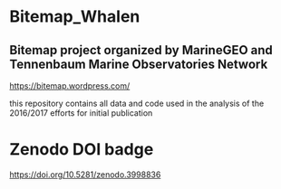 # Bitemap_Whalen
## Bitemap project organized by MarineGEO and Tennenbaum Marine Observatories Network

https://bitemap.wordpress.com/

this repository contains all data and code used in the analysis of the 2016/2017 efforts for initial publication

# Zenodo DOI badge
https://doi.org/10.5281/zenodo.3998836
